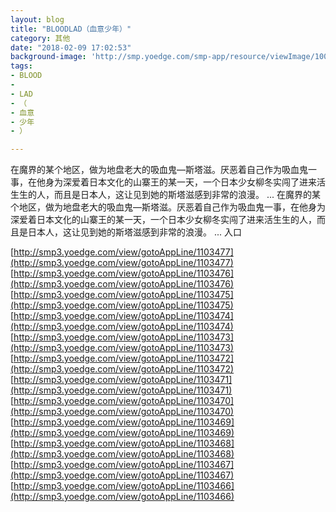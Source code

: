 ```yaml
---
layout: blog
title: "BLOODLAD（血意少年）"
category: 其他
date: "2018-02-09 17:02:53"
background-image: 'http://smp.yoedge.com/smp-app/resource/viewImage/1000762appline.png'
tags:
- BLOOD
-  
- LAD
- （
- 血意
- 少年
- ）

---
```

在魔界的某个地区，做为地盘老大的吸血鬼—斯塔滋。厌恶着自己作为吸血鬼一事，在他身为深爱着日本文化的山寨王的某一天，一个日本少女柳冬实闯了进来活生生的人，而且是日本人，这让见到她的斯塔滋感到非常的浪漫。 ...
在魔界的某个地区，做为地盘老大的吸血鬼—斯塔滋。厌恶着自己作为吸血鬼一事，在他身为深爱着日本文化的山寨王的某一天，一个日本少女柳冬实闯了进来活生生的人，而且是日本人，这让见到她的斯塔滋感到非常的浪漫。 ...
入口

[http://smp3.yoedge.com/view/gotoAppLine/1103477](http://smp3.yoedge.com/view/gotoAppLine/1103477)
[http://smp3.yoedge.com/view/gotoAppLine/1103476](http://smp3.yoedge.com/view/gotoAppLine/1103476)
[http://smp3.yoedge.com/view/gotoAppLine/1103475](http://smp3.yoedge.com/view/gotoAppLine/1103475)
[http://smp3.yoedge.com/view/gotoAppLine/1103474](http://smp3.yoedge.com/view/gotoAppLine/1103474)
[http://smp3.yoedge.com/view/gotoAppLine/1103473](http://smp3.yoedge.com/view/gotoAppLine/1103473)
[http://smp3.yoedge.com/view/gotoAppLine/1103472](http://smp3.yoedge.com/view/gotoAppLine/1103472)
[http://smp3.yoedge.com/view/gotoAppLine/1103471](http://smp3.yoedge.com/view/gotoAppLine/1103471)
[http://smp3.yoedge.com/view/gotoAppLine/1103470](http://smp3.yoedge.com/view/gotoAppLine/1103470)
[http://smp3.yoedge.com/view/gotoAppLine/1103469](http://smp3.yoedge.com/view/gotoAppLine/1103469)
[http://smp3.yoedge.com/view/gotoAppLine/1103468](http://smp3.yoedge.com/view/gotoAppLine/1103468)
[http://smp3.yoedge.com/view/gotoAppLine/1103467](http://smp3.yoedge.com/view/gotoAppLine/1103467)
[http://smp3.yoedge.com/view/gotoAppLine/1103466](http://smp3.yoedge.com/view/gotoAppLine/1103466)

        
